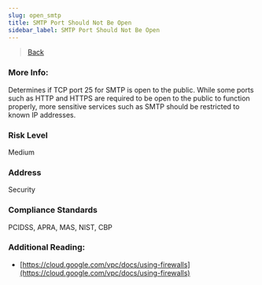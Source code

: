 ```yaml
---
slug: open_smtp
title: SMTP Port Should Not Be Open
sidebar_label: SMTP Port Should Not Be Open
---
```

> [Back](../../gcpvpcmonitoring)

### More Info:
Determines if TCP port 25 for SMTP is open to the public. While some ports such as HTTP and HTTPS are required to be open to the public to function properly, more sensitive services such as SMTP should be restricted to known IP addresses.

### Risk Level
Medium

### Address
Security

### Compliance Standards
PCIDSS, APRA, MAS, NIST, CBP

### Additional Reading:
- [https://cloud.google.com/vpc/docs/using-firewalls](https://cloud.google.com/vpc/docs/using-firewalls) 
